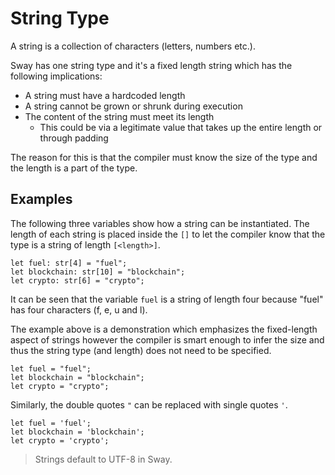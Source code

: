 # String Type

A string is a collection of characters (letters, numbers etc.).

Sway has one string type and it's a fixed length string which has the following implications:

- A string must have a hardcoded length
- A string cannot be grown or shrunk during execution
- The content of the string must meet its length
  - This could be via a legitimate value that takes up the entire length or through padding

The reason for this is that the compiler must know the size of the type and the length is a part of the type.

## Examples

The following three variables show how a string can be instantiated. The length of each string is placed inside the `[]` to let the compiler know that the type is a string of length `[<length>]`.

```sway
let fuel: str[4] = "fuel";
let blockchain: str[10] = "blockchain";
let crypto: str[6] = "crypto";
```

It can be seen that the variable `fuel` is a string of length four because "fuel" has four characters (f, e, u and l).

The example above is a demonstration which emphasizes the fixed-length aspect of strings however the compiler is smart enough to infer the size and thus the string type (and length) does not need to be specified.

```sway
let fuel = "fuel";
let blockchain = "blockchain";
let crypto = "crypto";
```

Similarly, the double quotes `"` can be replaced with single quotes `'`.

```sway
let fuel = 'fuel';
let blockchain = 'blockchain';
let crypto = 'crypto';
```

> Strings default to UTF-8 in Sway.
